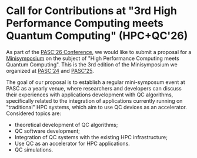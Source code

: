 # Call for Contributions at "3rd High Performance Computing meets Quantum Computing" (HPC+QC'26)

As part of the [PASC'26 Conference](https://pasc26.pasc-conference.org/), we would like to submit a proposal for a [Minisymposium](https://pasc26.pasc-conference.org/submission/guidelines-for-minisymposia/) on the subject of "High Performance Computing meets Quantum Computing". This is the 3rd edition of the Minisymposium we organized at [PASC'24](https://pasc24.pasc-conference.org/session/?sess=sess160) and [PASC'25](https://pasc25.pasc-conference.org/session/?sess=sess123).

The goal of our proposal is to establish a regular mini-symposum event at PASC as a yearly venue, where researchers and developers can discuss their experiences with applications development with QC algorithms, specifically related to the integration of applications currently running on "traditional" HPC systems, which aim to use QC devices as an accelerator. Considered topics are:
- theoretical development of QC algorithms;
- QC software development;
- Integration of QC systems with the existing HPC infrastructure;
- Use QC as an accelerator for HPC applications.
- QC simulations.
